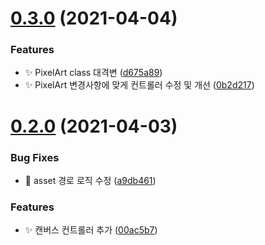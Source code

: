# [0.3.0](https://github.com/divlook/pixel-art/compare/v0.2.0...v0.3.0) (2021-04-04)


### Features

* :sparkles: PixelArt class 대격변 ([d675a89](https://github.com/divlook/pixel-art/commit/d675a8961bcdab92a56a6c6642ee0b6b1aa80ddc))
* :sparkles: PixelArt 변경사항에 맞게 컨트롤러 수정 및 개선 ([0b2d217](https://github.com/divlook/pixel-art/commit/0b2d21787ae94e7b911dc72ec19a223b59b0cf21))



# [0.2.0](https://github.com/divlook/pixel-art/compare/a9db461af66790870680b1fb736970af794f5f13...v0.2.0) (2021-04-03)


### Bug Fixes

* 🐛 asset 경로 로직 수정 ([a9db461](https://github.com/divlook/pixel-art/commit/a9db461af66790870680b1fb736970af794f5f13))


### Features

* :sparkles: 캔버스 컨트롤러 추가 ([00ac5b7](https://github.com/divlook/pixel-art/commit/00ac5b79c716e3cecd53af8117412bfbd696b5cd))



